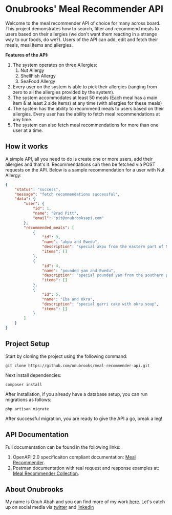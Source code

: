 # Onubrooks' Meal Recommender API

Welcome to the meal recommender API of choice for many across board. This project demonstrates how to search, filter and recommend meals to users based on their allergies (we don't want them reacting in a strange way to our foods, do we?). Users of the API can add, edit and fetch their meals, meal items and allergies.

**Features of the API:**

1. The system operates on three Allergies:
    1. Nut Allergy
    2. ShellFish Allergy
    3. SeaFood Allergy
2. Every user on the system is able to pick their allergies (ranging from zero to all the allergies provided by the system).
3. The system accommodates at least 50 meals (Each meal has a main item & at least 2 side items) at any time (with allergies for these meals)
4. The system has the ability to recommend meals to users based on their allergies. Every user has the ability to fetch meal recommendations at any time.
5. The system can also fetch meal recommendations for more than one user at a time.

## How it works

A simple API, all you need to do is create one or more users, add their allergies and that's it. Recommendations can then be fetched via POST requests on the API. Below is a sample recommendation for a user with Nut Allergy:

```json
{
    "status": "success",
    "message": "fetch recommendations successful",
    "data": {
        "user": {
            "id": 1,
            "name": "Brad Pitt",
            "email": "pit@onubrooksapi.com"
        },
        "recommended_meals": [
            {
                "id": 3,
                "name": "akpu and Ewedu",
                "description": "special akpu from the eastern part of Nigeria",
                "items": []
            },
            {
                "id": 4,
                "name": "pounded yam and Ewedu",
                "description": "special pounded yam from the southern part of Nigeria",
                "items": []
            },
            {
                "id": 5,
                "name": "Eba and Okra",
                "description": "special garri cake with okra soup",
                "items": []
            }
        ]
    }
}
```

## Project Setup

Start by cloning the project using the following command:

`git clone https://github.com/onubrooks/meal-recommender-api.git`

Next install dependencies:

`composer install`

After installation, if you already have a database setup, you can run migrations as follows:

`php artisan migrate`

After successful migration, you are ready to give the API a go, break a leg!

## API Documentation

Full documentation can be found in the following links:

1. OpenAPI 2.0 specificaiton compliant documentation: [Meal Recommender](https://meal-recommender-api.herokuapp.com/docs).
2. Postman documentation with real request and response examples at: [Meal Recommender Collection](https://documenter.getpostman.com/view/4758703/Tzsik4Jg).

## About Onubrooks

My name is Onuh Abah and you can find more of my work [here](https://github.com/onubrooks). Let's catch up on social media via [twitter](https://twitter.com/onubrooks) and [linkedin](https://www.linkedin.com/in/onu-abah)

